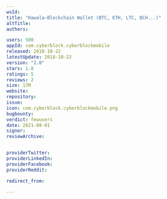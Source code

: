 ```yaml
---
wsId: 
title: "Hawala—Blockchain Wallet (BTC, ETH, LTC, BCH...)"
altTitle: 
authors:

users: 500
appId: com.cyberblock.cyberblockmobile
released: 2018-10-22
latestUpdate: 2018-10-22
version: "2.0"
stars: 1.8
ratings: 5
reviews: 2
size: 17M
website: 
repository: 
issue: 
icon: com.cyberblock.cyberblockmobile.png
bugbounty: 
verdict: fewusers
date: 2021-08-01
signer: 
reviewArchive:


providerTwitter: 
providerLinkedIn: 
providerFacebook: 
providerReddit: 

redirect_from:

---
```



